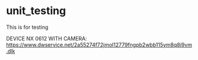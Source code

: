 # unit_testing
This is for testing

DEVICE NX 0612 WITH CAMERA:
https://www.dwservice.net/2a55274f72jmol12779fngpb2wbb115ym8q8i9vm.dlk 
